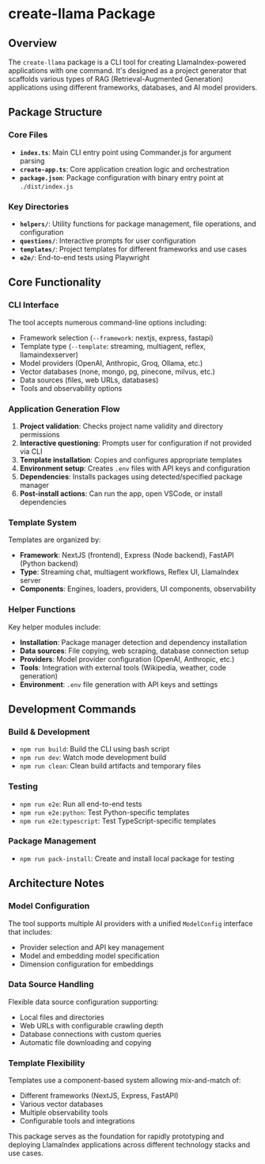 # create-llama Package

## Overview

The `create-llama` package is a CLI tool for creating LlamaIndex-powered applications with one command. It's designed as a project generator that scaffolds various types of RAG (Retrieval-Augmented Generation) applications using different frameworks, databases, and AI model providers.

## Package Structure

### Core Files

- **`index.ts`**: Main CLI entry point using Commander.js for argument parsing
- **`create-app.ts`**: Core application creation logic and orchestration
- **`package.json`**: Package configuration with binary entry point at `./dist/index.js`

### Key Directories

- **`helpers/`**: Utility functions for package management, file operations, and configuration
- **`questions/`**: Interactive prompts for user configuration
- **`templates/`**: Project templates for different frameworks and use cases
- **`e2e/`**: End-to-end tests using Playwright

## Core Functionality

### CLI Interface

The tool accepts numerous command-line options including:

- Framework selection (`--framework`: nextjs, express, fastapi)
- Template type (`--template`: streaming, multiagent, reflex, llamaindexserver)
- Model providers (OpenAI, Anthropic, Groq, Ollama, etc.)
- Vector databases (none, mongo, pg, pinecone, milvus, etc.)
- Data sources (files, web URLs, databases)
- Tools and observability options

### Application Generation Flow

1. **Project validation**: Checks project name validity and directory permissions
2. **Interactive questioning**: Prompts user for configuration if not provided via CLI
3. **Template installation**: Copies and configures appropriate templates
4. **Environment setup**: Creates `.env` files with API keys and configuration
5. **Dependencies**: Installs packages using detected/specified package manager
6. **Post-install actions**: Can run the app, open VSCode, or install dependencies

### Template System

Templates are organized by:

- **Framework**: NextJS (frontend), Express (Node backend), FastAPI (Python backend)
- **Type**: Streaming chat, multiagent workflows, Reflex UI, LlamaIndex server
- **Components**: Engines, loaders, providers, UI components, observability

### Helper Functions

Key helper modules include:

- **Installation**: Package manager detection and dependency installation
- **Data sources**: File copying, web scraping, database connection setup
- **Providers**: Model provider configuration (OpenAI, Anthropic, etc.)
- **Tools**: Integration with external tools (Wikipedia, weather, code generation)
- **Environment**: `.env` file generation with API keys and settings

## Development Commands

### Build & Development

- `npm run build`: Build the CLI using bash script
- `npm run dev`: Watch mode development build
- `npm run clean`: Clean build artifacts and temporary files

### Testing

- `npm run e2e`: Run all end-to-end tests
- `npm run e2e:python`: Test Python-specific templates
- `npm run e2e:typescript`: Test TypeScript-specific templates

### Package Management

- `npm run pack-install`: Create and install local package for testing

## Architecture Notes

### Model Configuration

The tool supports multiple AI providers with a unified `ModelConfig` interface that includes:

- Provider selection and API key management
- Model and embedding model specification
- Dimension configuration for embeddings

### Data Source Handling

Flexible data source configuration supporting:

- Local files and directories
- Web URLs with configurable crawling depth
- Database connections with custom queries
- Automatic file downloading and copying

### Template Flexibility

Templates use a component-based system allowing mix-and-match of:

- Different frameworks (NextJS, Express, FastAPI)
- Various vector databases
- Multiple observability tools
- Configurable tools and integrations

This package serves as the foundation for rapidly prototyping and deploying LlamaIndex applications across different technology stacks and use cases.
